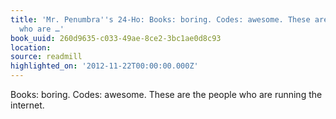 ```yaml
---
title: 'Mr. Penumbra''s 24-Ho: Books: boring. Codes: awesome. These are the people
  who are …'
book_uuid: 260d9635-c033-49ae-8ce2-3bc1ae0d8c93
location: 
source: readmill
highlighted_on: '2012-11-22T00:00:00.000Z'
---
```


Books: boring. Codes: awesome. These are the people who are running the internet.